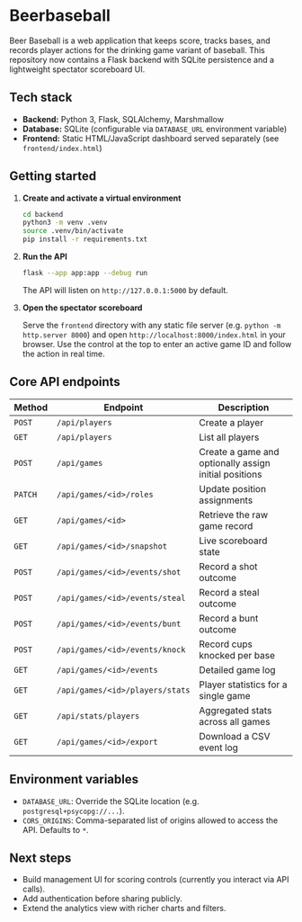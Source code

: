 # Beerbaseball

Beer Baseball is a web application that keeps score, tracks bases, and records player actions for the drinking game variant of baseball. This repository now contains a Flask backend with SQLite persistence and a lightweight spectator scoreboard UI.

## Tech stack

- **Backend:** Python 3, Flask, SQLAlchemy, Marshmallow
- **Database:** SQLite (configurable via `DATABASE_URL` environment variable)
- **Frontend:** Static HTML/JavaScript dashboard served separately (see `frontend/index.html`)

## Getting started

1. **Create and activate a virtual environment**

   ```bash
   cd backend
   python3 -m venv .venv
   source .venv/bin/activate
   pip install -r requirements.txt
   ```

2. **Run the API**

   ```bash
   flask --app app:app --debug run
   ```

   The API will listen on `http://127.0.0.1:5000` by default.

3. **Open the spectator scoreboard**

   Serve the `frontend` directory with any static file server (e.g. `python -m http.server 8000`) and open `http://localhost:8000/index.html` in your browser. Use the control at the top to enter an active game ID and follow the action in real time.

## Core API endpoints

| Method | Endpoint | Description |
| ------ | -------- | ----------- |
| `POST` | `/api/players` | Create a player |
| `GET`  | `/api/players` | List all players |
| `POST` | `/api/games` | Create a game and optionally assign initial positions |
| `PATCH`| `/api/games/<id>/roles` | Update position assignments |
| `GET`  | `/api/games/<id>` | Retrieve the raw game record |
| `GET`  | `/api/games/<id>/snapshot` | Live scoreboard state |
| `POST` | `/api/games/<id>/events/shot` | Record a shot outcome |
| `POST` | `/api/games/<id>/events/steal` | Record a steal outcome |
| `POST` | `/api/games/<id>/events/bunt` | Record a bunt outcome |
| `POST` | `/api/games/<id>/events/knock` | Record cups knocked per base |
| `GET`  | `/api/games/<id>/events` | Detailed game log |
| `GET`  | `/api/games/<id>/players/stats` | Player statistics for a single game |
| `GET`  | `/api/stats/players` | Aggregated stats across all games |
| `GET`  | `/api/games/<id>/export` | Download a CSV event log |

## Environment variables

- `DATABASE_URL`: Override the SQLite location (e.g. `postgresql+psycopg://...`).
- `CORS_ORIGINS`: Comma-separated list of origins allowed to access the API. Defaults to `*`.

## Next steps

- Build management UI for scoring controls (currently you interact via API calls).
- Add authentication before sharing publicly.
- Extend the analytics view with richer charts and filters.

